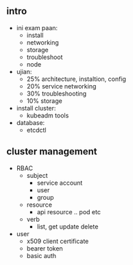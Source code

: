 ## intro
- ini exam paan:
  - install
  - networking
  - storage
  - troubleshoot
  - node
- ujian:
  - 25% architecture, instaltion, config
  - 20% service networking
  - 30% troubleshooting
  - 10% storage
- install cluster:
  - kubeadm tools
- database:
  - etcdctl

## cluster management
- RBAC
  - subject
    - service account
    - user
    - group
  - resource
    - api resource .. pod etc
  - verb
    - list, get update delete
- user
  - x509 client certificate
  - bearer token
  - basic auth